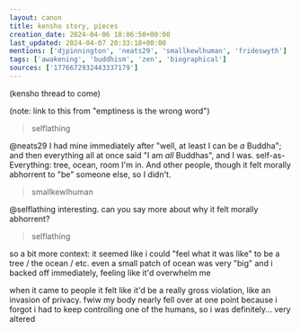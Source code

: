 ```yaml
---
layout: canon
title: kensho story, pieces
creation_date: 2024-04-06 18:06:50+00:00
last_updated: 2024-04-07 20:33:18+00:00
mentions: ['djpinnington', 'neats29', 'smallkewlhuman', 'frideswyth']
tags: ['awakening', 'buddhism', 'zen', 'biographical']
sources: ['1776672932443337179']
---
```


(kensho thread to come)

(note: link to this from "emptiness is the wrong word")

> selflathing  

@neats29 I had mine immediately after "well, at least I can be *a* Buddha"; and then everything all at once said "I am *all* Buddhas", and I was. self-as-Everything: tree, ocean, room I'm in. And other people, though it felt morally abhorrent to "be" someone else, so I didn't.  

> smallkewlhuman  

@selflathing interesting. can you say more about why it felt morally abhorrent?  

> selflathing  

so a bit more context: it seemed like i could "feel what it was like" to be a tree / the ocean / etc. even a small patch of ocean was very "big" and i backed off immediately, feeling like it'd overwhelm me  

when it came to people it felt like it'd be a really gross violation, like an invasion of privacy. fwiw my body nearly fell over at one point because i forgot i had to keep controlling one of the humans, so i was definitely... very altered  


